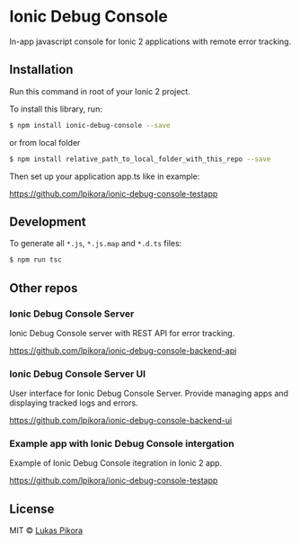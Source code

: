 # Ionic Debug Console

In-app javascript console for Ionic 2 applications with remote error tracking.

## Installation

Run this command in root of your Ionic 2 project.

To install this library, run:

```bash
$ npm install ionic-debug-console --save
```

or from local folder

```bash
$ npm install relative_path_to_local_folder_with_this_repo --save
```

Then set up your application app.ts like in example:

https://github.com/lpikora/ionic-debug-console-testapp

## Development

To generate all `*.js`, `*.js.map` and `*.d.ts` files:

```bash
$ npm run tsc
```

## Other repos

### Ionic Debug Console Server

Ionic Debug Console server with REST API for error tracking.

https://github.com/lpikora/ionic-debug-console-backend-api

### Ionic Debug Console Server UI

User interface for Ionic Debug Console Server. Provide managing apps and displaying tracked logs and errors.

https://github.com/lpikora/ionic-debug-console-backend-ui

### Example app with Ionic Debug Console intergation

Example of Ionic Debug Console itegration in Ionic 2 app.

https://github.com/lpikora/ionic-debug-console-testapp

## License

MIT © [Lukas Pikora](lpikora@gmail.com)
